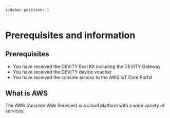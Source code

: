 ```yaml
---
sidebar_position: 1
---
```

# Prerequisites and information

## Prerequisites

- You have received the DEVITY Eval Kit including the DEVITY Gateway 
- You have received the DEVITY device voucher 
- You have received the console access to the AWS IoT Core Portal

## What is AWS
The AWS (Amazon Web Services) is a cloud platform with a wide variety of services.
